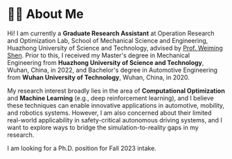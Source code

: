 # **👨‍🎓 About Me**
Hi! I am currently a **Graduate Research Assistant** at Operation Research and Optimization Lab, School of Mechanical Science and Engineering, Huazhong University of Science and Technology, advised by [Prof. Weiming Shen](https://scholar.google.ca/citations?user=FuSHsx4AAAAJ&hl=en). Prior to this, I received my Master's degree in Mechanical Engineering from **Huazhong University of Science and Technology**, Wuhan, China, in 2022, and Bachelor's degree in Automotive Engineering from **Wuhan University of Technology**, Wuhan, China, in 2020.

My research interest broadly lies in the area of **Computational Optimization** and **Machine Learning** (e.g., deep reinforcement learning), and I believe these techniques can enable innovative applications in automotive, mobility, and robotics systems. However, I am also concerned about their limited real-world applicability in safety-critical autonomous driving systems, and I want to explore ways to bridge the simulation-to-reality gaps in my research.

I am looking for a Ph.D. position for Fall 2023 intake.
